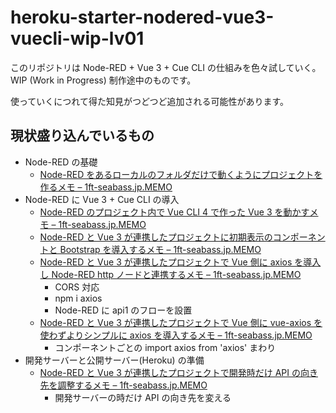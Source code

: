 # heroku-starter-nodered-vue3-vuecli-wip-lv01

このリポジトリは Node-RED + Vue 3 + Cue CLI の仕組みを色々試していく。WIP (Work in Progress) 制作途中のものです。

使っていくにつれて得た知見がつどつど追加される可能性があります。

## 現状盛り込んでいるもの

- Node-RED の基礎
  - [Node\-RED をあるローカルのフォルダだけで動くようにプロジェクトを作るメモ – 1ft\-seabass\.jp\.MEMO](https://www.1ft-seabass.jp/memo/2021/09/01/node-red-per-launch-project-setting-run-command-static/)
- Node-RED に  Vue 3 + Cue CLI の導入
  - [Node\-RED のプロジェクト内で Vue CLI 4 で作った Vue 3 を動かすメモ – 1ft\-seabass\.jp\.MEMO](https://www.1ft-seabass.jp/memo/2021/08/31/node-red-and-vue3-collaboration-basic/)
  - [Node\-RED と Vue 3 が連携したプロジェクトに初期表示のコンポーネントと Bootstrap を導入するメモ – 1ft\-seabass\.jp\.MEMO](https://www.1ft-seabass.jp/memo/2021/09/02/node-red-and-vue3-and-bootstrap-collaboration-basic/)
  - [Node\-RED と Vue 3 が連携したプロジェクトで Vue 側に axios を導入し Node\-RED http ノードと連携するメモ – 1ft\-seabass\.jp\.MEMO](https://www.1ft-seabass.jp/memo/2021/09/06/node-red-and-vue3-and-axios-collaboration-basic/)
    - CORS 対応
    - npm i axios
    - Node-RED に api1 のフローを設置
  - [Node\-RED と Vue 3 が連携したプロジェクトで Vue 側に vue\-axios を使わずよりシンプルに axios を導入するメモ – 1ft\-seabass\.jp\.MEMO](https://www.1ft-seabass.jp/memo/2021/09/10/node-red-and-vue3-and-axios-simple/)
    - コンポーネントごとの import axios from 'axios' まわり 
- 開発サーバーと公開サーバー(Heroku) の準備
  - [Node\-RED と Vue 3 が連携したプロジェクトで開発時だけ API の向き先を調整するメモ – 1ft\-seabass\.jp\.MEMO](https://www.1ft-seabass.jp/memo/2021/09/13/node-red-and-vue3-and-axios-local-url-branch/)
    - 開発サーバーの時だけ API の向き先を変える